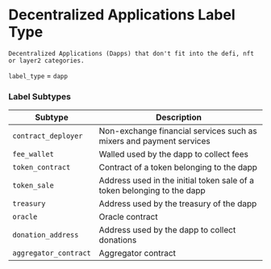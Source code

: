 # Decentralized Applications Label Type

`Decentralized Applications (Dapps) that don't fit into the defi, nft or layer2 categories.`

`label_type` = `dapp`

### Label Subtypes

| Subtype               | Description                                                             |
| --------------------- | ----------------------------------------------------------------------- |
| `contract_deployer`   | Non-exchange financial services such as mixers and payment services     |
| `fee_wallet`          | Walled used by the dapp to collect fees                                 |
| `token_contract`      | Contract of a token belonging to the dapp                               |
| `token_sale`          | Address used in the initial token sale of a token belonging to the dapp |
| `treasury`            | Address used by the treasury of the dapp                                |
| `oracle`              | Oracle contract                                                         |
| `donation_address`    | Address used by the dapp to collect donations                           |
| `aggregator_contract` | Aggregator contract                                                     |
